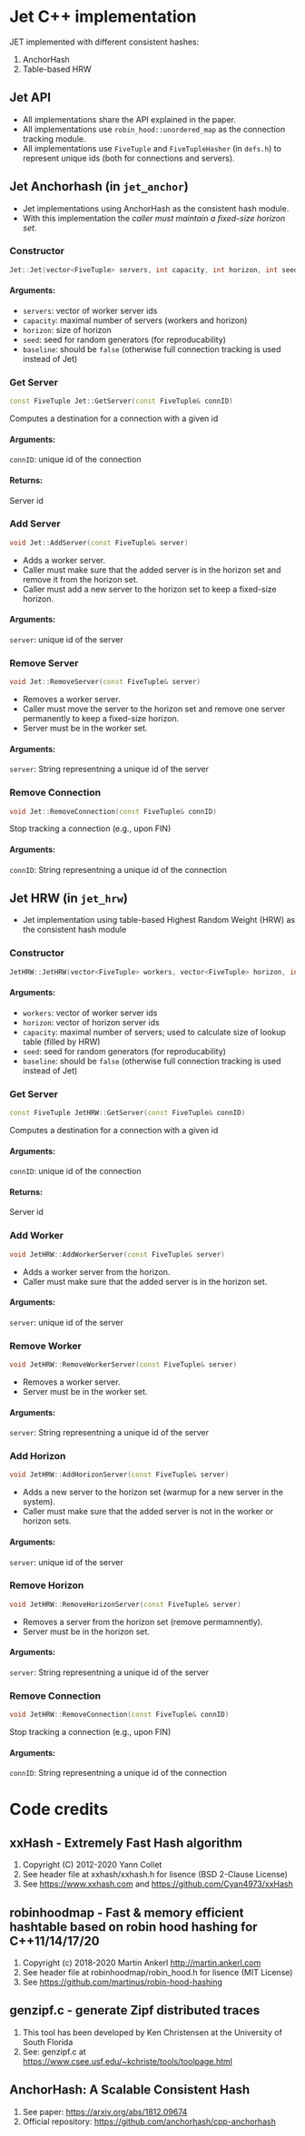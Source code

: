 # Jet C++ implementation

JET implemented with different consistent hashes:
1. AnchorHash
2. Table-based HRW 

## Jet API

- All implementations share the API explained in the paper.
- All implementations use `robin_hood::unordered_map` as the connection tracking module.
- All implementations use `FiveTuple` and `FiveTupleHasher` (in `defs.h`) to represent unique ids (both for connections and servers).


## Jet Anchorhash (in `jet_anchor`)
- Jet implementations using AnchorHash as the consistent hash module.
- With this implementation the _caller must maintain a fixed-size horizon set_. 
  
### Constructor 
```cpp
Jet::Jet(vector<FiveTuple> servers, int capacity, int horizon, int seed, bool baseline)
```
#### Arguments:
- `servers`: vector of worker server ids
- `capacity`: maximal number of servers (workers and horizon)
- `horizon`: size of horizon
- `seed`:  seed for random generators (for reproducability)
- `baseline`: should be `false` (otherwise full connection tracking is used instead of Jet)  

### Get Server
```cpp
const FiveTuple Jet::GetServer(const FiveTuple& connID)
```
Computes a destination for a connection with a given id
#### Arguments:
`connID`: unique id of the connection
#### Returns:
Server id

### Add Server
```cpp
void Jet::AddServer(const FiveTuple& server)
```
- Adds a worker server.
- Caller must make sure that the added server is in the horizon set and remove it from the horizon set.
- Caller must add a new server to the horizon set to keep a fixed-size horizon.
#### Arguments:
`server`: unique id of the server

### Remove Server
```cpp
void Jet::RemoveServer(const FiveTuple& server)
```
- Removes a worker server.
- Caller must move the server to the horizon set and remove one server permanently to keep a fixed-size horizon.
- Server must be in the worker set.
#### Arguments:
`server`: String representning a unique id of the server

### Remove Connection
```cpp
void Jet::RemoveConnection(const FiveTuple& connID)
```
Stop tracking a connection (e.g., upon FIN)
#### Arguments:
`connID`: String representning a unique id of the connection


## Jet HRW (in `jet_hrw`)
- Jet implementation using table-based Highest Random Weight (HRW) as the consistent hash module

### Constructor 
```cpp
JetHRW::JetHRW(vector<FiveTuple> workers, vector<FiveTuple> horizon, int capacity, int seed, bool baseline)
```
#### Arguments:
- `workers`: vector of worker server ids
- `horizon`: vector of horizon server ids
- `capacity`: maximal number of servers; used to calculate size of lookup table (filled by HRW)
- `seed`:  seed for random generators (for reproducability)
- `baseline`: should be `false` (otherwise full connection tracking is used instead of Jet)  

### Get Server
```cpp
const FiveTuple JetHRW::GetServer(const FiveTuple& connID)
```
Computes a destination for a connection with a given id
#### Arguments:
`connID`: unique id of the connection
#### Returns:
Server id

### Add Worker
```cpp
void JetHRW::AddWorkerServer(const FiveTuple& server)
```
- Adds a worker server from the horizon.
- Caller must make sure that the added server is in the horizon set.
#### Arguments:
`server`: unique id of the server

### Remove Worker 
```cpp
void JetHRW::RemoveWorkerServer(const FiveTuple& server)
```
- Removes a worker server.
- Server must be in the worker set.
#### Arguments:
`server`: String representning a unique id of the server

### Add Horizon
```cpp
void JetHRW::AddHorizonServer(const FiveTuple& server)
```
- Adds a new server to the horizon set (warmup for a new server in the system).
- Caller must make sure that the added server is not in the worker or horizon sets.
#### Arguments:
`server`: unique id of the server

### Remove Horizon
```cpp
void JetHRW::RemoveHorizonServer(const FiveTuple& server)
```
- Removes a server from the horizon set (remove permamnently).
- Server must be in the horizon set.
#### Arguments:
`server`: String representning a unique id of the server

### Remove Connection
```cpp
void JetHRW::RemoveConnection(const FiveTuple& connID)
```
Stop tracking a connection (e.g., upon FIN)
#### Arguments:
`connID`: String representning a unique id of the connection
  

# Code credits

## xxHash - Extremely Fast Hash algorithm

1. Copyright (C) 2012-2020 Yann Collet
2. See header file at xxhash/xxhash.h for lisence (BSD 2-Clause License)
3. See https://www.xxhash.com and https://github.com/Cyan4973/xxHash

## robinhoodmap - Fast & memory efficient hashtable based on robin hood hashing for C++11/14/17/20

1. Copyright (c) 2018-2020 Martin Ankerl <http://martin.ankerl.com>
2. See header file at robinhoodmap/robin_hood.h for lisence (MIT License)
3. See https://github.com/martinus/robin-hood-hashing

## genzipf.c - generate Zipf distributed traces

1. This tool has been developed by Ken Christensen at the University of South Florida
2. See: genzipf.c at https://www.csee.usf.edu/~kchriste/tools/toolpage.html

## AnchorHash: A Scalable Consistent Hash

1. See paper: https://arxiv.org/abs/1812.09674
2. Official repository: https://github.com/anchorhash/cpp-anchorhash
